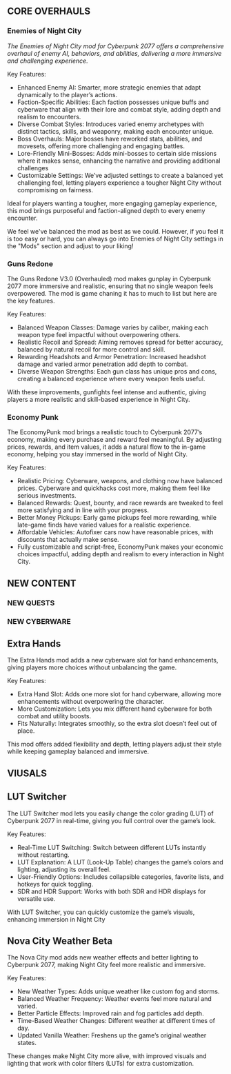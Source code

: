 
## CORE OVERHAULS

### Enemies of Night City
*The Enemies of Night City mod for Cyberpunk 2077 offers a comprehensive overhaul of enemy AI, behaviors, and abilities, delivering a more immersive and challenging experience.*<br>

Key Features: <br>

*	Enhanced Enemy AI: Smarter, more strategic enemies that adapt dynamically to the player’s actions.<br>
*	Faction-Specific Abilities: Each faction possesses unique buffs and cyberware that align with their lore and combat style, adding depth and realism to encounters.<br>
*	Diverse Combat Styles: Introduces varied enemy archetypes with distinct tactics, skills, and weaponry, making each encounter unique.<br>
*	Boss Overhauls: Major bosses have reworked stats, abilities, and movesets, offering more challenging and engaging battles.<br>
*	Lore-Friendly Mini-Bosses: Adds mini-bosses to certain side missions where it makes sense, enhancing the narrative and providing additional challenges<br>
*	Customizable Settings: We’ve adjusted settings to create a balanced yet challenging feel, letting players experience a tougher Night City without compromising on fairness.<br>

Ideal for players wanting a tougher, more engaging gameplay experience, this mod brings purposeful and faction-aligned depth to every enemy encounter.<br>

We feel we've balanced the mod as best as we could. However, if you feel it is too easy or hard, you can always go into Enemies of Night City settings in the "Mods" section and adjust to your liking!

### Guns Redone

The Guns Redone V3.0 (Overhauled) mod makes gunplay in Cyberpunk 2077 more immersive and realistic, ensuring that no single weapon feels overpowered. The mod is game chaning it has to much to list
but here are the key features. <br>

Key Features: <br>


* Balanced Weapon Classes: Damage varies by caliber, making each weapon type feel impactful without overpowering others.
* Realistic Recoil and Spread: Aiming removes spread for better accuracy, balanced by natural recoil for more control and skill.
* Rewarding Headshots and Armor Penetration: Increased headshot damage and varied armor penetration add depth to combat.
* Diverse Weapon Strengths: Each gun class has unique pros and cons, creating a balanced experience where every weapon feels useful.

With these improvements, gunfights feel intense and authentic, giving players a more realistic and skill-based experience in Night City.

### Economy Punk

The EconomyPunk mod brings a realistic touch to Cyberpunk 2077’s economy, making every purchase and reward feel meaningful. By adjusting prices, rewards, and item values, it adds a natural flow to the in-game economy, helping you stay immersed in the world of Night City.

Key Features: <br>

* Realistic Pricing: Cyberware, weapons, and clothing now have balanced prices. Cyberware and quickhacks cost more, making them feel like serious investments.
* Balanced Rewards: Quest, bounty, and race rewards are tweaked to feel more satisfying and in line with your progress.
* Better Money Pickups: Early game pickups feel more rewarding, while late-game finds have varied values for a realistic experience.
* Affordable Vehicles: Autofixer cars now have reasonable prices, with discounts that actually make sense.
* Fully customizable and script-free, EconomyPunk makes your economic choices impactful, adding depth and realism to every interaction in Night City.


## NEW CONTENT

### NEW QUESTS

### NEW CYBERWARE

  ## Extra Hands
      
The Extra Hands mod adds a new cyberware slot for hand enhancements, giving players more choices without unbalancing the game. <br>

Key Features: <br>

* Extra Hand Slot: Adds one more slot for hand cyberware, allowing more enhancements without overpowering the character.
* More Customization: Lets you mix different hand cyberware for both combat and utility boosts.
* Fits Naturally: Integrates smoothly, so the extra slot doesn’t feel out of place.

This mod offers added flexibility and depth, letting players adjust their style while keeping gameplay balanced and immersive.


## VIUSALS

## LUT Switcher


The LUT Switcher mod lets you easily change the color grading (LUT) of Cyberpunk 2077 in real-time, giving you full control over the game’s look. <br>

Key Features: <br>

* Real-Time LUT Switching: Switch between different LUTs instantly without restarting.
* LUT Explanation: A LUT (Look-Up Table) changes the game’s colors and lighting, adjusting its overall feel.
* User-Friendly Options: Includes collapsible categories, favorite lists, and hotkeys for quick toggling.
* SDR and HDR Support: Works with both SDR and HDR displays for versatile use.

With LUT Switcher, you can quickly customize the game’s visuals, enhancing immersion in Night City

## Nova City Weather Beta

The Nova City mod adds new weather effects and better lighting to Cyberpunk 2077, making Night City feel more realistic and immersive. <br>

Key Features: <br>

* New Weather Types: Adds unique weather like custom fog and storms.
* Balanced Weather Frequency: Weather events feel more natural and varied.
* Better Particle Effects: Improved rain and fog particles add depth.
* Time-Based Weather Changes: Different weather at different times of day.
* Updated Vanilla Weather: Freshens up the game’s original weather states.
  
These changes make Night City more alive, with improved visuals and lighting that work with color filters (LUTs) for extra customization.


